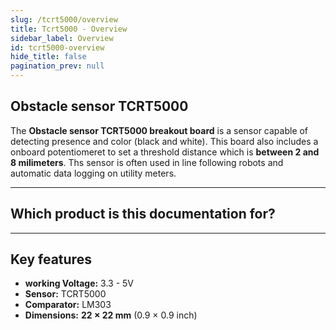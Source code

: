 ```yaml
---
slug: /tcrt5000/overview
title: Tcrt5000 - Overview
sidebar_label: Overview
id: tcrt5000-overview
hide_title: false
pagination_prev: null
---
```


## Obstacle sensor TCRT5000

The **Obstacle sensor TCRT5000 breakout board** is a sensor capable of detecting presence and color (black and white). This board also includes a onboard potentiomeret to set a threshold distance which is **between 2 and 8 milimeters**. Ths sensor is often used in line following robots and automatic data logging on utility meters.

<CenteredImage src="/img/tcrt5000/333012.jpg" alt="TCRT5000 sensor board" caption="TCRT5000 sensor board"/>

---

## Which product is this documentation for?

<QuickLink 
  title="Obstacle sensor TCRT5000 breakout" 
  description="333012"
  url="https://soldered.com/product/obstacle-sensor-tcrt5000-breakout/"
  image="/img/tcrt5000/333012.jpg" 
/>

---

## Key features
- **working Voltage:** 3.3 - 5V
- **Sensor:** TCRT5000
- **Comparator:** LM303
- **Dimensions:** **22 × 22 mm** (0.9 × 0.9 inch)